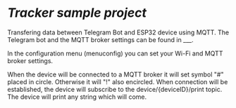 # _Tracker sample project_

Transfering data between Telegram Bot and ESP32 device using MQTT.
The Telegram bot and the MQTT broker settings can be found in ___.

In the configuration menu (menuconfig) you can set your Wi-Fi and MQTT broker settings.

When the device will be connected to a MQTT broker it will set symbol "#" placed in circle. Otherwise it will "!" also encircled. When connection will be established, the device will subscribe to the device/{deviceID}/print topic. The device will print any string which will come. 

